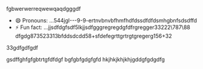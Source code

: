 fgbwerwerreqwewqaqdgggdf
- 😄 Pronouns: ...544jgl---9-9-ertnvbnvbfhmfhdfdssdfdfdsmhgbnfsdsdffd
- ⚡ Fun fact: ...jjsdfdgfsdf5lkjjsdfgggregregdgfdfrgregger33222\787\88
dfgdg873523313bfddsdcdd58+sfdefegrttgrtrgtgregerg156+32
<!---9thththgrdfdfdfefwwewesxxxrtnhbgdfcvbcvcvcrfwds5515226500144774kgjgkkjhgergredgfgdfgdfdgcbvcvvbcvergbgffcv
werevexe/werevexe is a ✨ special ✨ repository because its `README.md` (this file) appears on your GistHub pfdrdrfrofile.123747445zasda8\8sasgjjghcenhggnghghrggt95559625ererxxzccx62tyhfdgdfdfg
You can click the Preview link to take a look at your changes.26633tgtrtytryrtyrty
--->33gdfgdfgdf
gsdffghfgfgbtrtgfdfdgf
bgfgbfgdgfgfd
hkjhkjkhjkhjgddgfgdgdfg
